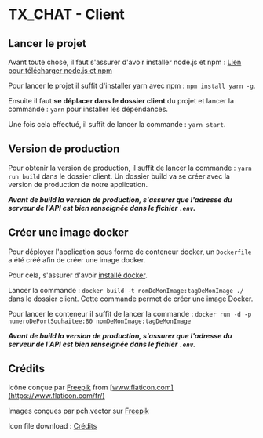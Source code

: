 # TX_CHAT - Client

## Lancer le projet

Avant toute chose, il faut s'assurer d'avoir installer node.js et npm : [Lien pour télécharger node.js et npm](https://nodejs.org/fr/download/)

Pour lancer le projet il suffit d'installer yarn avec npm : ``npm install yarn -g``.

Ensuite il faut **se déplacer dans le dossier client** du projet et lancer la commande : ``yarn`` pour installer les dépendances.

Une fois cela effectué, il suffit de lancer la commande : ``yarn start``.

## Version de production

Pour obtenir la version de production, il suffit de lancer la commande : ``yarn run build`` dans le dossier client. Un dossier build va se créer avec la version de production de notre application.

***Avant de build la version de production, s'assurer que l'adresse du serveur de l'API est bien renseignée dans le fichier ``.env``.***

## Créer une image docker

Pour déployer l'application sous forme de conteneur docker, un ``Dockerfile`` a été créé afin de créer une image docker.

Pour cela, s'assurer d'avoir [installé docker](https://docs.docker.com/get-docker/).

Lancer la commande : ``docker build -t nomDeMonImage:tagDeMonImage ./`` dans le dossier client. Cette commande permet de créer une image Docker.

Pour lancer le conteneur il suffit de lancer la commande : ``docker run -d -p numeroDePortSouhaitee:80 nomDeMonImage:tagDeMonImage``

***Avant de build la version de production, s'assurer que l'adresse du serveur de l'API est bien renseignée dans le fichier ``.env``.***

## Crédits

Icône conçue par [Freepik](https://www.freepik.com) from [www.flaticon.com](https://www.flaticon.com/fr/)

Images conçues par pch.vector sur [Freepik](https://www.freepik.com)

Icon file download : [Crédits](https://icon-library.com/icon/icon-file-downloads-11.html)